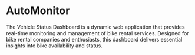 # AutoMonitor
The Vehicle Status Dashboard is a dynamic web application that provides real-time monitoring and management of bike rental services. Designed for bike rental companies and enthusiasts, this dashboard delivers essential insights into bike availability and status.
